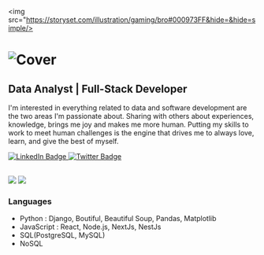 <div id="header" >

  <img src="https://storyset.com/illustration/gaming/bro#000973FF&hide=&hide=simple/>
  
</div>


# ![Cover](https://github.com/medivankembo/medivankembo/img/cover.jpeg)
## Data Analyst | Full-Stack Developer
I'm interested in everything related to data and software development are the two areas I'm passionate about.
Sharing with others about experiences, knowledge, brings me joy and makes me more human.
Putting my skills to work to meet human challenges is the engine that drives me to always love, learn, and give the best of myself.<br>

<div id="badges">
  <a href="https://www.linkedin.com/in/medi-vankembo-110925182/">
    <img src="https://img.shields.io/badge/LinkedIn-blue?style=for-the-badge&logo=linkedin&logoColor=white" alt="LinkedIn Badge"/>
  </a>
  <a href="https://twitter.com/vankembo">
    <img src="https://img.shields.io/badge/Twitter-blue?style=for-the-badge&logo=twitter&logoColor=white" alt="Twitter Badge"/>
  </a>
</div>
<br/>

![](https://github-readme-stats.vercel.app/api/top-langs/?username=medivankembo&theme=radical&hide_langs_below=8)
![](https://github-readme-stats.vercel.app/api?username=medivankembo&show_icons=true&theme=radical&count_private=true)

### Languages
- Python : Django, Boutiful, Beautiful Soup, Pandas, Matplotlib
- JavaScript : React, Node.js, NextJs, NestJs
- SQL(PostgreSQL, MySQL)
- NoSQL
